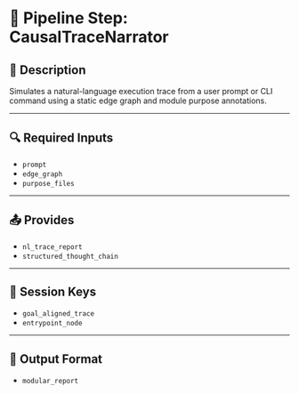 # 🔁 Pipeline Step: CausalTraceNarrator

## 🧠 Description

Simulates a natural-language execution trace from a user prompt or CLI command using a static edge graph and module purpose annotations.

---

## 🔍 Required Inputs

- `prompt`  
- `edge_graph`  
- `purpose_files`

---

## 📤 Provides

- `nl_trace_report`  
- `structured_thought_chain`

---

## 🧠 Session Keys

- `goal_aligned_trace`  
- `entrypoint_node`

---

## 🧾 Output Format

- `modular_report`
